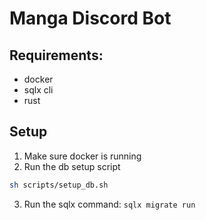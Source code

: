 # Manga Discord Bot

## Requirements:

- docker
- sqlx cli
- rust

## Setup

1. Make sure docker is running
2. Run the db setup script

```sh
sh scripts/setup_db.sh
```

3. Run the sqlx command: `sqlx migrate run`
